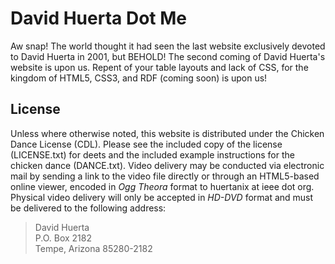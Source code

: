 David Huerta Dot Me
===================

Aw snap! The world thought it had seen the last website exclusively devoted to David Huerta in 2001, but BEHOLD!  The second coming of David Huerta's website is upon us.  Repent of your table layouts and lack of CSS, for the kingdom of HTML5, CSS3, and RDF (coming soon) is upon us!

License
-------

Unless where otherwise noted, this website is distributed under the Chicken Dance License (CDL).  Please see the included copy  of the license (LICENSE.txt) for deets and the included example instructions for the chicken dance (DANCE.txt).  Video delivery may be conducted via electronic mail by sending a link to the video file directly or through an HTML5-based online viewer, encoded in *Ogg Theora* format to huertanix at ieee dot org.  Physical video delivery will only be accepted in *HD-DVD* format and must be delivered to the following address:

> David Huerta  
> P.O. Box 2182  
> Tempe, Arizona 85280-2182  